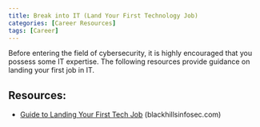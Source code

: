 ```yaml
---
title: Break into IT (Land Your First Technology Job) 
categories: [Career Resources]
tags: [Career]
---
```

Before entering the field of cybersecurity, it is highly encouraged that you possess some IT expertise. The following resources provide guidance on landing your first job in IT.


## Resources:

- [Guide to Landing Your First Tech Job](https://www.blackhillsinfosec.com/shenetworks-guide-to-landing-your-first-tech-job) (blackhillsinfosec.com) 
